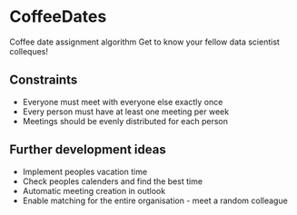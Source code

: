 # CoffeeDates
Coffee date assignment algorithm
Get to know your fellow data scientist colleques!


## Constraints
-  Everyone must meet with everyone else exactly once
-  Every person must have at least one meeting per week
-  Meetings should be evenly distributed for each person


## Further development ideas
- Implement peoples vacation time
- Check peoples calenders and find the best time
- Automatic meeting creation in outlook
- Enable matching for the entire organisation - meet a random colleague

